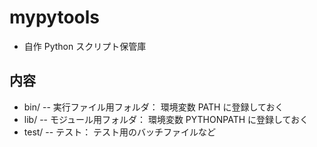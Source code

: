 # mypytools
* 自作 Python スクリプト保管庫

## 内容
* bin/ -- 実行ファイル用フォルダ： 環境変数 PATH に登録しておく
* lib/ -- モジュール用フォルダ： 環境変数 PYTHONPATH に登録しておく
* test/ -- テスト： テスト用のバッチファイルなど
